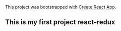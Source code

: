 This project was bootstrapped with [Create React App](https://github.com/facebook/create-react-app).

## This is my first project react-redux


